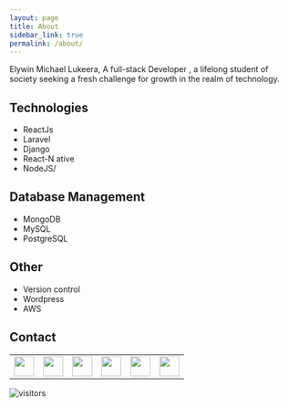 ```yaml
---
layout: page
title: About
sidebar_link: true
permalink: /about/
---
```


Elywin Michael Lukeera, A full-stack Developer , a lifelong student of society seeking a fresh challenge for growth in the realm of technology.

## Technologies
- ReactJs
- Laravel
- Django
- React-N
ative
- NodeJS/

## Database Management
- MongoDB
- MySQL
- PostgreSQL

## Other
- Version control
- Wordpress
- AWS


## Contact

<table ><tr>
<td><a href="https://github.com/elywin"><img src="../svg/github.svg" width="35" height="35"></a></td>

<td><a href="https://gitlab.com/elywin"><img src="../svg/gitlab2.svg" width="35" height="35"></a></td>

<td><a href="https://stackoverflow.com/users/14765694/elywin"><img src="../svg/stack-overflow.svg" width="35" height="35"></a></td>

<td><a href="https://www.linkedin.com/in/elywin-michael-lukeera-0a84ba127"><img src="../svg/linkedin.svg" width="35" height="35"></a></td>

<td><a href="https://twitter.com/ellywinmichael"><img src="../svg/twitter.svg" width="35" height="35"></a></td>
<td><a href="mailto:lukeeraelywin@gmail.com"><img src="../svg/gmail.svg" width="35" height="35"></a></td>
</tr></table>

![visitors](https://visitor-badge.glitch.me/badge?page_id=page.id)

